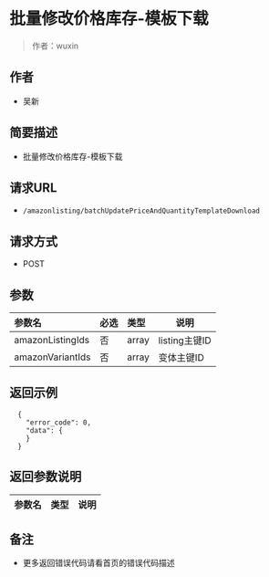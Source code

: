 # 批量修改价格库存-模板下载

> 作者：wuxin

## 作者
- 吴新

    
## 简要描述

- 批量修改价格库存-模板下载

## 请求URL
- `/amazonlisting/batchUpdatePriceAndQuantityTemplateDownload`
  
## 请求方式
- POST 

## 参数

|参数名|必选|类型|说明|
|:----    |:---|:----- |-----   |
|amazonListingIds |否  |array |listing主键ID   |
|amazonVariantIds |否  |array | 变体主键ID    |


## 返回示例 

``` 
  {
    "error_code": 0,
    "data": {
    }
  }
```

## 返回参数说明 

|参数名|类型|说明|
|:-----  |:-----|-----                           |

## 备注 

- 更多返回错误代码请看首页的错误代码描述